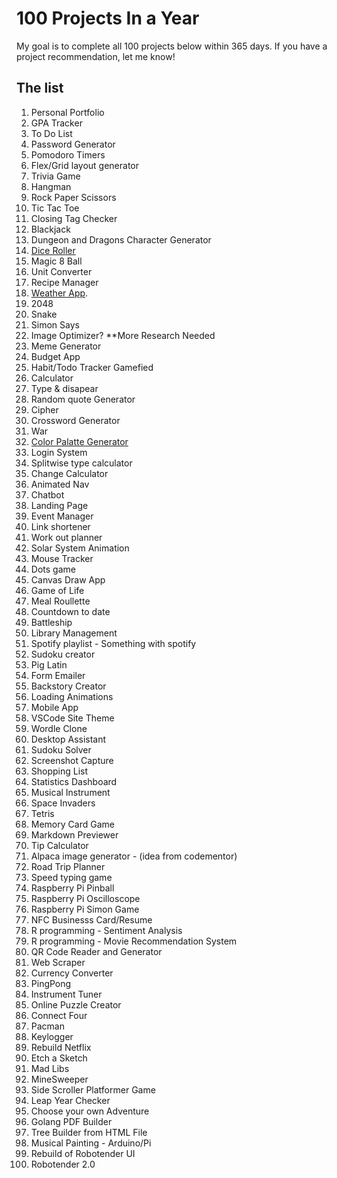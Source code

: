 # 100 Projects In a Year 
My goal is to complete all 100 projects below within 365 days. 
If you have a project recommendation, let me know! 

## The list
1. Personal Portfolio
2. GPA Tracker
3. To Do List
4. Password Generator
5. Pomodoro Timers
6. Flex/Grid layout generator
7. Trivia Game
8. Hangman
9. Rock Paper Scissors 
10. Tic Tac Toe
11. Closing Tag Checker
12. Blackjack
13. Dungeon and Dragons Character Generator
14. [Dice Roller](https://github.com/Alira-Coffman/Dice-Roller)
15. Magic 8 Ball
16. Unit Converter
17. Recipe Manager
18. [Weather App](https://github.com/Alira-Coffman/weather-app).
19. 2048
20. Snake
21. Simon Says
22. Image Optimizer? **More Research Needed
23. Meme Generator
24. Budget App
25. Habit/Todo Tracker Gamefied
26. Calculator
27. Type & disapear
28. Random quote Generator
29. Cipher 
30. Crossword Generator
31. War
32. [Color Palatte Generator](https://github.com/Alira-Coffman/color-palette-generator)
33. Login System
34. Splitwise type calculator
35. Change Calculator
36. Animated Nav
37. Chatbot
38. Landing Page
39. Event Manager
40. Link shortener
41. Work out planner
42. Solar System Animation
43. Mouse Tracker
44. Dots game
45. Canvas Draw App
46. Game of Life
47. Meal Roullette 
48. Countdown to date 
49. Battleship
50. Library Management
51. Spotify playlist - Something with spotify
52. Sudoku creator
53. Pig Latin 
54. Form Emailer
55. Backstory Creator
56. Loading Animations
57. Mobile App
58. VSCode Site Theme
59. Wordle Clone
60. Desktop Assistant
61. Sudoku Solver
62. Screenshot Capture 
63. Shopping List
64. Statistics Dashboard
65. Musical Instrument
66. Space Invaders
67. Tetris
68. Memory Card Game
69. Markdown Previewer
70. Tip Calculator
71. Alpaca image generator - (idea from codementor)
72. Road Trip Planner
73. Speed typing game
74. Raspberry Pi Pinball 
75. Raspberry Pi Oscilloscope
76. Raspberry Pi Simon Game
77. NFC Businesss Card/Resume
78. R programming - Sentiment Analysis
79. R programming - Movie Recommendation System
80. QR Code Reader and Generator
81. Web Scraper
82. Currency Converter
83. PingPong
84. Instrument Tuner
85. Online Puzzle Creator 
86. Connect Four
87. Pacman
88. Keylogger
89. Rebuild Netflix 
90. Etch a Sketch
91. Mad Libs
92. MineSweeper
93. Side Scroller Platformer Game
94. Leap Year Checker
95. Choose your own Adventure
96. Golang PDF Builder
97. Tree Builder from HTML File
98. Musical Painting - Arduino/Pi
99. Rebuild of Robotender UI
100. Robotender 2.0
